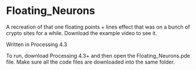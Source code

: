 # Floating_Neurons
A recreation of that one floating points + lines effect that was on a bunch of crypto sites for a while.
Download the example video to see it.

Written in Processing 4.3

To run, download Processing 4.3+ and then open the Floating_Neurons.pde file. Make sure all the code files are downloaded into the same folder.
